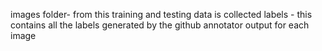 images folder- from this training and testing data is collected
labels - this contains all the labels generated by the github annotator output for each image
